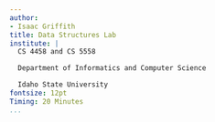 ```yaml
---
author:
- Isaac Griffith
title: Data Structures Lab
institute: |
  CS 4458 and CS 5558

  Department of Informatics and Computer Science

  Idaho State University
fontsize: 12pt
Timing: 20 Minutes
...
```

